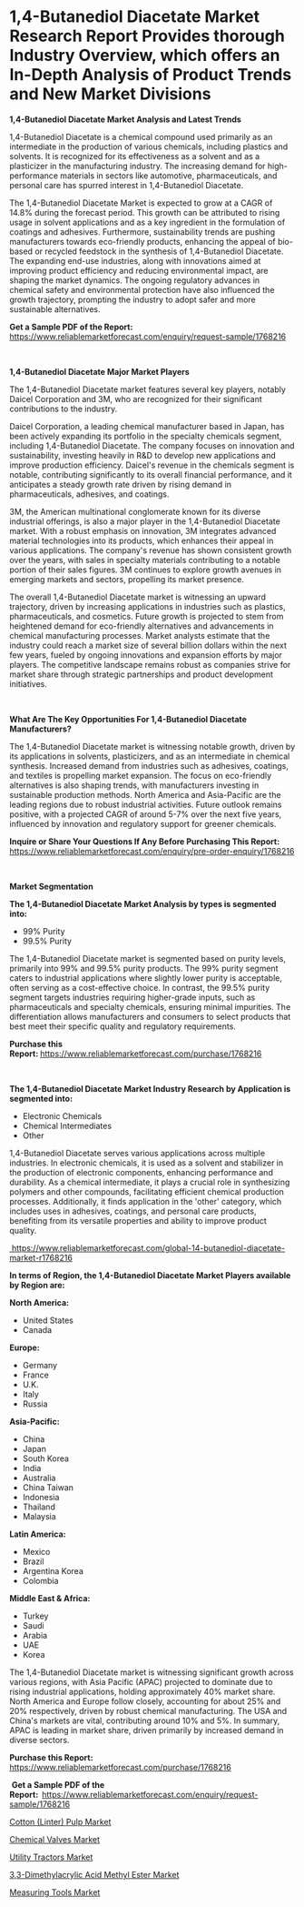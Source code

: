 <p><h1>1,4-Butanediol Diacetate Market Research Report Provides thorough Industry Overview, which offers an In-Depth Analysis of Product Trends and New Market Divisions</h1></p><p><strong>1,4-Butanediol Diacetate Market Analysis and Latest Trends</strong></p>
<p><p>1,4-Butanediol Diacetate is a chemical compound used primarily as an intermediate in the production of various chemicals, including plastics and solvents. It is recognized for its effectiveness as a solvent and as a plasticizer in the manufacturing industry. The increasing demand for high-performance materials in sectors like automotive, pharmaceuticals, and personal care has spurred interest in 1,4-Butanediol Diacetate.</p><p>The 1,4-Butanediol Diacetate Market is expected to grow at a CAGR of 14.8% during the forecast period. This growth can be attributed to rising usage in solvent applications and as a key ingredient in the formulation of coatings and adhesives. Furthermore, sustainability trends are pushing manufacturers towards eco-friendly products, enhancing the appeal of bio-based or recycled feedstock in the synthesis of 1,4-Butanediol Diacetate. The expanding end-use industries, along with innovations aimed at improving product efficiency and reducing environmental impact, are shaping the market dynamics. The ongoing regulatory advances in chemical safety and environmental protection have also influenced the growth trajectory, prompting the industry to adopt safer and more sustainable alternatives.</p></p>
<p><strong>Get a Sample PDF of the Report:&nbsp;</strong> <a href="https://www.reliablemarketforecast.com/enquiry/request-sample/1768216?utm_campaign=2011&utm_medium=2&utm_source=Github&utm_content=ia&utm_term=25032025&utm_id=14-butanediol-diacetate">https://www.reliablemarketforecast.com/enquiry/request-sample/1768216</a></p>
<p>&nbsp;</p>
<p><strong>1,4-Butanediol Diacetate Major Market Players</strong></p>
<p><p>The 1,4-Butanediol Diacetate market features several key players, notably Daicel Corporation and 3M, who are recognized for their significant contributions to the industry.</p><p>Daicel Corporation, a leading chemical manufacturer based in Japan, has been actively expanding its portfolio in the specialty chemicals segment, including 1,4-Butanediol Diacetate. The company focuses on innovation and sustainability, investing heavily in R&D to develop new applications and improve production efficiency. Daicel's revenue in the chemicals segment is notable, contributing significantly to its overall financial performance, and it anticipates a steady growth rate driven by rising demand in pharmaceuticals, adhesives, and coatings.</p><p>3M, the American multinational conglomerate known for its diverse industrial offerings, is also a major player in the 1,4-Butanediol Diacetate market. With a robust emphasis on innovation, 3M integrates advanced material technologies into its products, which enhances their appeal in various applications. The company's revenue has shown consistent growth over the years, with sales in specialty materials contributing to a notable portion of their sales figures. 3M continues to explore growth avenues in emerging markets and sectors, propelling its market presence.</p><p>The overall 1,4-Butanediol Diacetate market is witnessing an upward trajectory, driven by increasing applications in industries such as plastics, pharmaceuticals, and cosmetics. Future growth is projected to stem from heightened demand for eco-friendly alternatives and advancements in chemical manufacturing processes. Market analysts estimate that the industry could reach a market size of several billion dollars within the next few years, fueled by ongoing innovations and expansion efforts by major players. The competitive landscape remains robust as companies strive for market share through strategic partnerships and product development initiatives.</p></p>
<p>&nbsp;</p>
<p><strong>What Are The Key Opportunities For 1,4-Butanediol Diacetate Manufacturers?</strong></p>
<p><p>The 1,4-Butanediol Diacetate market is witnessing notable growth, driven by its applications in solvents, plasticizers, and as an intermediate in chemical synthesis. Increased demand from industries such as adhesives, coatings, and textiles is propelling market expansion. The focus on eco-friendly alternatives is also shaping trends, with manufacturers investing in sustainable production methods. North America and Asia-Pacific are the leading regions due to robust industrial activities. Future outlook remains positive, with a projected CAGR of around 5-7% over the next five years, influenced by innovation and regulatory support for greener chemicals.</p></p>
<p><strong>Inquire or Share Your Questions If Any Before Purchasing This Report:</strong> <a href="https://www.reliablemarketforecast.com/enquiry/pre-order-enquiry/1768216?utm_campaign=2011&utm_medium=2&utm_source=Github&utm_content=ia&utm_term=25032025&utm_id=14-butanediol-diacetate">https://www.reliablemarketforecast.com/enquiry/pre-order-enquiry/1768216</a></p>
<p>&nbsp;</p>
<p><strong>Market Segmentation</strong></p>
<p><strong>The 1,4-Butanediol Diacetate Market Analysis by types is segmented into:</strong></p>
<p><ul><li>99% Purity</li><li>99.5% Purity</li></ul></p>
<p><p>The 1,4-Butanediol Diacetate market is segmented based on purity levels, primarily into 99% and 99.5% purity products. The 99% purity segment caters to industrial applications where slightly lower purity is acceptable, often serving as a cost-effective choice. In contrast, the 99.5% purity segment targets industries requiring higher-grade inputs, such as pharmaceuticals and specialty chemicals, ensuring minimal impurities. The differentiation allows manufacturers and consumers to select products that best meet their specific quality and regulatory requirements.</p></p>
<p><strong>Purchase this Report:&nbsp;</strong><a href="https://www.reliablemarketforecast.com/purchase/1768216?utm_campaign=2011&utm_medium=2&utm_source=Github&utm_content=ia&utm_term=25032025&utm_id=14-butanediol-diacetate">https://www.reliablemarketforecast.com/purchase/1768216</a></p>
<p>&nbsp;</p>
<p><strong>The 1,4-Butanediol Diacetate Market Industry Research by Application is segmented into:</strong></p>
<p><ul><li>Electronic Chemicals</li><li>Chemical Intermediates</li><li>Other</li></ul></p>
<p><p>1,4-Butanediol Diacetate serves various applications across multiple industries. In electronic chemicals, it is used as a solvent and stabilizer in the production of electronic components, enhancing performance and durability. As a chemical intermediate, it plays a crucial role in synthesizing polymers and other compounds, facilitating efficient chemical production processes. Additionally, it finds application in the 'other' category, which includes uses in adhesives, coatings, and personal care products, benefiting from its versatile properties and ability to improve product quality.</p></p>
<p><a href="https://www.reliablemarketforecast.com/global-14-butanediol-diacetate-market-r1768216?utm_campaign=2011&utm_medium=2&utm_source=Github&utm_content=ia&utm_term=25032025&utm_id=14-butanediol-diacetate">&nbsp;https://www.reliablemarketforecast.com/global-14-butanediol-diacetate-market-r1768216</a></p>
<p><strong>In terms of Region, the 1,4-Butanediol Diacetate Market Players available by Region are:</strong></p>
<p>
    <p> <strong> North America: </strong>
        <ul>
            <li>United States</li>
            <li>Canada</li>
        </ul>
        </p> 
    <p> <strong> Europe: </strong>
        <ul>
            <li>Germany</li>
            <li>France</li>
            <li>U.K.</li>
            <li>Italy</li>
            <li>Russia</li>
        </ul>
        </p> 
    <p> <strong> Asia-Pacific: </strong>
        <ul>
            <li>China</li>
            <li>Japan</li>
            <li>South Korea</li>
            <li>India</li>
            <li>Australia</li>
            <li>China Taiwan</li>
            <li>Indonesia</li>
            <li>Thailand</li>
            <li>Malaysia</li>
        </ul>
        </p> 
    <p> <strong> Latin America: </strong>
        <ul>
            <li>Mexico</li>
            <li>Brazil</li>
            <li>Argentina Korea</li>
            <li>Colombia</li>
        </ul>
        </p> 
    <p> <strong> Middle East & Africa: </strong>
        <ul>
            <li>Turkey</li>
            <li>Saudi</li>
            <li>Arabia</li>
            <li>UAE</li>
            <li>Korea</li>
        </ul>
    </p>
    </p>
<p><p>The 1,4-Butanediol Diacetate market is witnessing significant growth across various regions, with Asia Pacific (APAC) projected to dominate due to rising industrial applications, holding approximately 40% market share. North America and Europe follow closely, accounting for about 25% and 20% respectively, driven by robust chemical manufacturing. The USA and China's markets are vital, contributing around 10% and 5%. In summary, APAC is leading in market share, driven primarily by increased demand in diverse sectors.</p></p>
<p><strong>Purchase this Report: </strong><a href="https://www.reliablemarketforecast.com/purchase/1768216?utm_campaign=2011&utm_medium=2&utm_source=Github&utm_content=ia&utm_term=25032025&utm_id=14-butanediol-diacetate">https://www.reliablemarketforecast.com/purchase/1768216</a></p>
<p>&nbsp;<strong>Get a Sample PDF of the Report:&nbsp;&nbsp;</strong><a href="https://www.reliablemarketforecast.com/enquiry/request-sample/1768216?utm_campaign=2011&utm_medium=2&utm_source=Github&utm_content=ia&utm_term=25032025&utm_id=14-butanediol-diacetate">https://www.reliablemarketforecast.com/enquiry/request-sample/1768216</a></p>
<p><strong></strong></p>
<p><p><a href="https://github.com/jemmysolin5k/Market-Research-Report-List-1/blob/main/cotton-linter-pulp-market.md?utm_campaign=2011&utm_medium=2&utm_source=Github&utm_content=ia&utm_term=25032025&utm_id=14-butanediol-diacetate">Cotton (Linter) Pulp Market</a></p><p><a href="https://www.linkedin.com/pulse/chemical-valves-market-research-report-shows-impressive-growth-m2uuf?utm_campaign=2011&utm_medium=2&utm_source=Github&utm_content=ia&utm_term=25032025&utm_id=14-butanediol-diacetate">Chemical Valves Market</a></p><p><a href="https://www.linkedin.com/pulse/insightful-utility-tractors-market-analysis-recent-performance-ymdjf?utm_campaign=2011&utm_medium=2&utm_source=Github&utm_content=ia&utm_term=25032025&utm_id=14-butanediol-diacetate">Utility Tractors Market</a></p><p><a href="https://github.com/rubiogruis0p/Market-Research-Report-List-1/blob/main/33-dimethylacrylic-acid-methyl-ester-market.md?utm_campaign=2011&utm_medium=2&utm_source=Github&utm_content=ia&utm_term=25032025&utm_id=14-butanediol-diacetate">3,3-Dimethylacrylic Acid Methyl Ester Market</a></p><p><a href="https://www.linkedin.com/pulse/measuring-tools-market-trends-analysis-size-share-competitive-eihee?utm_campaign=2011&utm_medium=2&utm_source=Github&utm_content=ia&utm_term=25032025&utm_id=14-butanediol-diacetate">Measuring Tools Market</a></p></p>